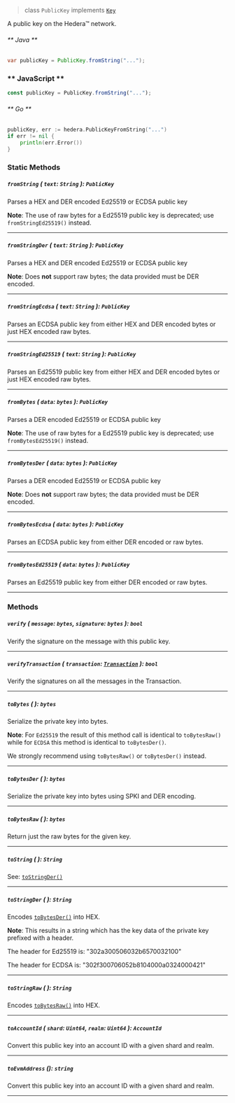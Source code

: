 > class `PublicKey` implements [`Key`](reference/cryptography/Key.md)

A public key on the Hedera™ network.

<!-- tabs:start -->

###### ** Java **

```java
var publicKey = PublicKey.fromString("...");
```

### ** JavaScript **

```javascript
const publicKey = PublicKey.fromString("...");
```

###### ** Go **

```go
publicKey, err := hedera.PublicKeyFromString("...")
if err != nil {
    println(err.Error())
}
```

<!-- tabs:end -->

### Static Methods

##### `fromString` ( `text`: `String` ): `PublicKey`

Parses a HEX and DER encoded Ed25519 or ECDSA public key

**Note**: The use of raw bytes for a Ed25519 public key is deprecated; use `fromStringEd25519()` instead.

---

##### `fromStringDer` ( `text`: `String` ): `PublicKey`

Parses a HEX and DER encoded Ed25519 or ECDSA public key

**Note**: Does **not** support raw bytes; the data provided must be DER encoded.

---

##### `fromStringEcdsa` ( `text`: `String` ): `PublicKey`

Parses an ECDSA public key from either HEX and DER encoded bytes or just HEX encoded raw bytes.

---

##### `fromStringEd25519` ( `text`: `String` ): `PublicKey`

Parses an Ed25519 public key from either HEX and DER encoded bytes or just HEX encoded raw bytes.

---

##### `fromBytes` ( `data`: `bytes` ): `PublicKey`

Parses a DER encoded Ed25519 or ECDSA public key

**Note**: The use of raw bytes for a Ed25519 public key is deprecated; use `fromBytesEd25519()` instead.

---

##### `fromBytesDer` ( `data`: `bytes` ): `PublicKey`

Parses a DER encoded Ed25519 or ECDSA public key

**Note**: Does **not** support raw bytes; the data provided must be DER encoded.

---

##### `fromBytesEcdsa` ( `data`: `bytes` ): `PublicKey`

Parses an ECDSA public key from either DER encoded or raw bytes.

---

##### `fromBytesEd25519` ( `data`: `bytes` ): `PublicKey`

Parses an Ed25519 public key from either DER encoded or raw bytes.

---

### Methods

##### `verify` ( `message`: `bytes`, `signature`: `bytes` ): `bool`

Verify the signature on the message with this public key.

---

##### `verifyTransaction` ( `transaction`: [`Transaction`](reference/core/Transaction.md) ): `bool`

Verify the signatures on all the messages in the Transaction.

---

##### `toBytes` ( ): `bytes`

Serialize the private key into bytes.

**Note**: For `Ed25519` the result of this method call is identical to `toBytesRaw()` while for `ECDSA`
this method is identical to `toBytesDer()`.

We strongly recommend using `toBytesRaw()` or `toBytesDer()` instead.

---

##### `toBytesDer` ( ): `bytes`

Serialize the private key into bytes using SPKI and DER encoding.

---

##### `toBytesRaw` ( ): `bytes`

Return just the raw bytes for the given key.

---

##### `toString` ( ): `String`

See: [`toStringDer()`](#tostringder-string)

---

##### `toStringDer` ( ): `String`

Encodes [`toBytesDer()`](#tostringder-string) into HEX.

**Note**: This results in a string which has the key data of the private key prefixed with a header.

The header for Ed25519 is: "302a300506032b6570032100"

The header for ECDSA is: "302f300706052b8104000a0324000421"

---

##### `toStringRaw` ( ): `String`

Encodes [`toBytesRaw()`](#tostringder-string) into HEX.

---

##### `toAccountId` ( `shard`: `Uint64`, `realm`: `Uint64` ): `AccountId`

Convert this public key into an account ID with a given shard and realm.

---

##### `toEvmAddress` (): `string`

Convert this public key into an account ID with a given shard and realm.

---
